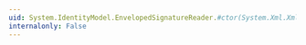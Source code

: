 ```yaml
---
uid: System.IdentityModel.EnvelopedSignatureReader.#ctor(System.Xml.XmlReader,System.IdentityModel.Selectors.SecurityTokenSerializer,System.IdentityModel.Selectors.SecurityTokenResolver)
internalonly: False
---
```

